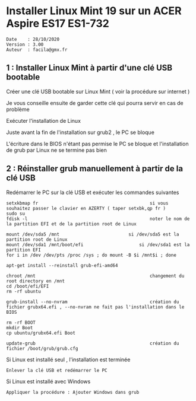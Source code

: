 # Installer Linux Mint 19 sur un ACER Aspire ES17 ES1-732

	Date    : 28/10/2020
	Version : 3.00
	Auteur  : facila@gmx.fr
       	
## 1 : Installer Linux Mint à partir d'une clé USB bootable

Créer une clé USB bootable sur Linux Mint ( voir la procédure sur internet )

Je vous conseille ensuite de garder cette clé qui pourra servir en cas de problème

Exécuter l'installation de Linux

Juste avant la fin de l'installation sur grub2 , le PC se bloque

L'écriture dans le BIOS n'étant pas permise le PC se bloque et l'installation de grub par Linux ne se termine pas bien

## 2 : Réinstaller grub manuellement à partir de la clé USB

Redémarrer le PC sur la clé USB et exécuter les commandes suivantes

	setxkbmap fr                                          si vous souhaitez passer le clavier en AZERTY ( taper setxbk,qp fr )
	sudo su
	fdisk -l                                              noter le nom de la partition EFI et de la partition root de Linux
	
	mount /dev/sda5 /mnt    		              si /dev/sda5 est la partition root de Linux
	mount /dev/sda1 /mnt/boot/efi		    	      si /dev/sda1 est la partition EFI
	for i in /dev /dev/pts /proc /sys ; do mount -B $i /mnt$i ; done
	
	apt-get install --reinstall grub-efi-amd64
	
	chroot /mnt                                           changement du root directory en /mnt
	cd /boot/efi/EFI
	rm -rf ubuntu
	
	grub-install --no-nvram                               création du fichier grubx64.efi , --no-nvram ne fait pas l'installation dans le BIOS
	
	rm -rf BOOT
	mkdir Boot
	cp ubuntu/grubx64.efi Boot

	update-grub                                           création du fichier /boot/grub/grub.cfg
	
Si Linux est installé seul , l'installation est terminée

	Enlever la clé USB et redémarrer le PC
        
Si Linux est installé avec Windows

  	Appliquer la procédure : Ajouter Windows dans grub
